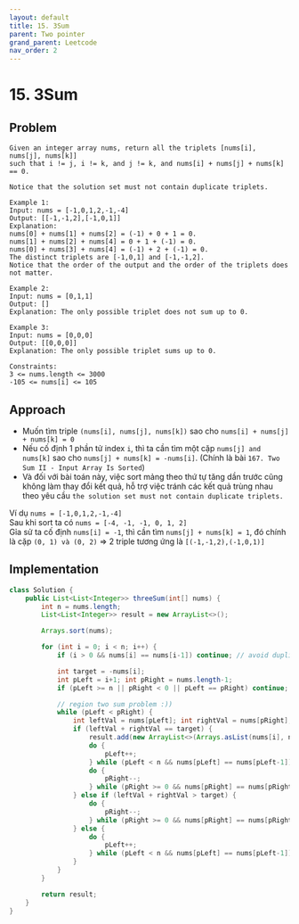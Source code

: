 ```yaml
---
layout: default
title: 15. 3Sum
parent: Two pointer
grand_parent: Leetcode
nav_order: 2
---
```


# 15. 3Sum


## Problem
```text
Given an integer array nums, return all the triplets [nums[i], nums[j], nums[k]] 
such that i != j, i != k, and j != k, and nums[i] + nums[j] + nums[k] == 0.

Notice that the solution set must not contain duplicate triplets.

Example 1:
Input: nums = [-1,0,1,2,-1,-4]
Output: [[-1,-1,2],[-1,0,1]]
Explanation: 
nums[0] + nums[1] + nums[2] = (-1) + 0 + 1 = 0.
nums[1] + nums[2] + nums[4] = 0 + 1 + (-1) = 0.
nums[0] + nums[3] + nums[4] = (-1) + 2 + (-1) = 0.
The distinct triplets are [-1,0,1] and [-1,-1,2].
Notice that the order of the output and the order of the triplets does not matter.

Example 2:
Input: nums = [0,1,1]
Output: []
Explanation: The only possible triplet does not sum up to 0.

Example 3:
Input: nums = [0,0,0]
Output: [[0,0,0]]
Explanation: The only possible triplet sums up to 0.
 
Constraints:
3 <= nums.length <= 3000
-105 <= nums[i] <= 105
```

## Approach

- Muốn tìm triple `(nums[i], nums[j], nums[k])` sao cho `nums[i] + nums[j] + nums[k] = 0`
- Nếu cố định 1 phần tử index `i`, thì ta cần tìm một cặp `nums[j] and nums[k]` sao cho `nums[j] + nums[k] = -nums[i]`. (Chính là bài `167. Two Sum II - Input Array Is Sorted`)
- Và đối với bài toán này, việc sort mảng theo thứ tự tăng dần trước cũng không làm thay đổi kết quả, hỗ trợ việc tránh các kết quả trùng nhau theo yêu cầu `the solution set must not contain duplicate triplets.`

Ví dụ `nums = [-1,0,1,2,-1,-4]` \
Sau khi sort ta có `nums = [-4, -1, -1, 0, 1, 2]` \
Gỉa sử ta cố định `nums[i] = -1`, thì cần tìm `nums[j] + nums[k] = 1`, đó chính là cặp `(0, 1) và (0, 2)` => 2 triple tương ứng là `[(-1,-1,2),(-1,0,1)]`

## Implementation

```java
class Solution {
    public List<List<Integer>> threeSum(int[] nums) {
        int n = nums.length;
        List<List<Integer>> result = new ArrayList<>();

        Arrays.sort(nums);

        for (int i = 0; i < n; i++) {
            if (i > 0 && nums[i] == nums[i-1]) continue; // avoid duplicate

            int target = -nums[i];
            int pLeft = i+1; int pRight = nums.length-1;
            if (pLeft >= n || pRight < 0 || pLeft == pRight) continue;

            // region two sum problem :))
            while (pLeft < pRight) {
                int leftVal = nums[pLeft]; int rightVal = nums[pRight];
                if (leftVal + rightVal == target) {
                    result.add(new ArrayList<>(Arrays.asList(nums[i], nums[pLeft], nums[pRight])));
                    do {
                        pLeft++;
                    } while (pLeft < n && nums[pLeft] == nums[pLeft-1]);// avoid duplicate
                    do {
                        pRight--;
                    } while (pRight >= 0 && nums[pRight] == nums[pRight+1]);// avoid duplicate
                } else if (leftVal + rightVal > target) {
                    do {
                        pRight--;
                    } while (pRight >= 0 && nums[pRight] == nums[pRight+1]);// avoid duplicate
                } else {
                    do {
                        pLeft++;
                    } while (pLeft < n && nums[pLeft] == nums[pLeft-1]);// avoid duplicate
                }
            }
        }

        return result;
    }
}
```
